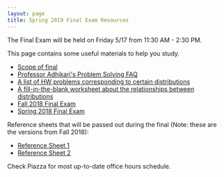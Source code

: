 ```yaml
---
layout: page
title: Spring 2019 Final Exam Resources
---
```


The Final Exam will be held on Friday 5/17 from 11:30 AM - 2:30 PM.

This page contains some useful materials to help you study.

* [Scope of final](/final_contents)
* [Professor Adhikari's Problem Solving FAQ](https://www.stat.berkeley.edu/~ani/s134s17/faq.html)
* [A list of HW problems corresponding to certain distributions](/assets/distributions_in_hws.pdf)
* [A fill-in-the-blank worksheet about the relationships between distributions](/assets/distribution_relationships.pdf)
* [Fall 2018 Final Exam](/assets/final_fa18.pdf)
* [Spring 2018 Final Exam](/assets/final_sp18.pdf)


Reference sheets that will be passed out during the final (Note: these
are the versions from Fall 2018):

* [Reference Sheet 1](/assets/final_reference_fa18.pdf)
* [Reference Sheet 2](/assets/final_reference_code_fa18.pdf)

Check Piazza for most up-to-date office hours schedule.